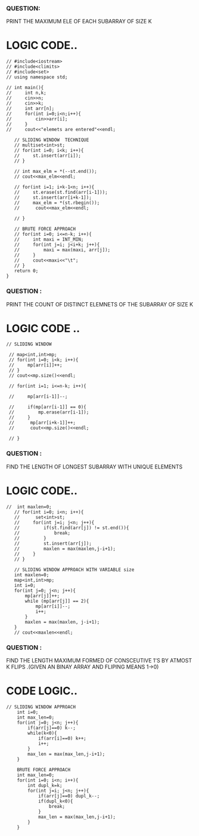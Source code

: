 
### QUESTION:

PRINT THE MAXIMUM ELE OF EACH SUBARRAY OF SIZE K



# LOGIC CODE..
 ```
// #include<iostream>
// #include<climits>
// #include<set>
// using namespace std;

// int main(){
//     int n,k;
//     cin>>n;
//     cin>>k;
//     int arr[n];
//     for(int i=0;i<n;i++){
//         cin>>arr[i];
//     }
//     cout<<"elemets are entered"<<endl;
    
    // SLIDING WINDOW  TECHNIQUE
    // multiset<int>st;
    // for(int i=0; i<k; i++){
    //     st.insert(arr[i]);
    // }
    
    // int max_elm = *(--st.end());
    // cout<<max_elm<<endl;
    
    // for(int i=1; i+k-1<n; i++){
    //     st.erase(st.find(arr[i-1]));
    //     st.insert(arr[i+k-1]);
    //     max_elm = *(st.rbegin());
    //      cout<<max_elm<<endl;
        
    // }
    
    // BRUTE FORCE APPROACH
    // for(int i=0; i<=n-k; i++){
    //     int maxi = INT_MIN;
    //     for(int j=i; j<i+k; j++){
    //         maxi = max(maxi, arr[j]);
    //     }
    //     cout<<maxi<<"\t";
    // }
    return 0;
}
```

### QUESTION : 

PRINT THE COUNT OF DISTINCT ELEMNETS OF  THE SUBARRAY OF SIZE K


# LOGIC CODE ..

   ```
// SLIDING WINDOW 
   
    // map<int,int>mp;
    // for(int i=0; i<k; i++){
    //     mp[arr[i]]++;
    // }
    // cout<<mp.size()<<endl;
    
    // for(int i=1; i<=n-k; i++){
        
    //     mp[arr[i-1]]--;
        
    //     if(mp[arr[i-1]] == 0){
    //         mp.erase(arr[i-1]);
    //     }
    //      mp[arr[i+k-1]]++;
    //      cout<<mp.size()<<endl;
         
    // }
```


### QUESTION :
 FIND THE LENGTH OF LONGEST SUBARRAY WITH UNIQUE ELEMENTS 


# LOGIC CODE..
 ```
 //  int maxlen=0;
    // for(int i=0; i<n; i++){
    //      set<int>st; 
    //     for(int j=i; j<n; j++){
    //         if(st.find(arr[j]) != st.end()){
    //             break;
    //         }
    //         st.insert(arr[j]);
    //         maxlen = max(maxlen,j-i+1);
    //     }
    // }

    // SLIDING WINDOW APPROACH WITH VARIABLE size
    int maxlen=0;
    map<int,int>mp;
    int i=0;
    for(int j=0; j<n; j++){
        mp[arr[j]]++;
        while (mp[arr[j]] == 2){
            mp[arr[i]]--;
            i++;
        }
        maxlen = max(maxlen, j-i+1);
    }
    // cout<<maxlen<<endl;
 ```


### QUESTION :

FIND THE LENGTH MAXIMUM FORMED OF CONSCEUTIVE 1'S BY ATMOST K FLIPS .(GIVEN AN BINAY ARRAY AND FLIPING MEANS 1->0)

# CODE LOGIC..
```
// SLIDING WINDOW APPROACH
    int i=0;
    int max_len=0;
    for(int j=0; j<n; j++){
        if(arr[j]==0) k--;
        while(k<0){
            if(arr[i]==0) k++;
            i++;
        }
        max_len = max(max_len,j-i+1);
    }
    
    BRUTE FORCE APPROACH
    int max_len=0;
    for(int i=0; i<n; i++){
        int dupl_k=k;
        for(int j=i; j<n; j++){
            if(arr[j]==0) dupl_k--;
            if(dupl_k<0){
                break;
            }
            max_len = max(max_len,j-i+1);
        }
    }
```